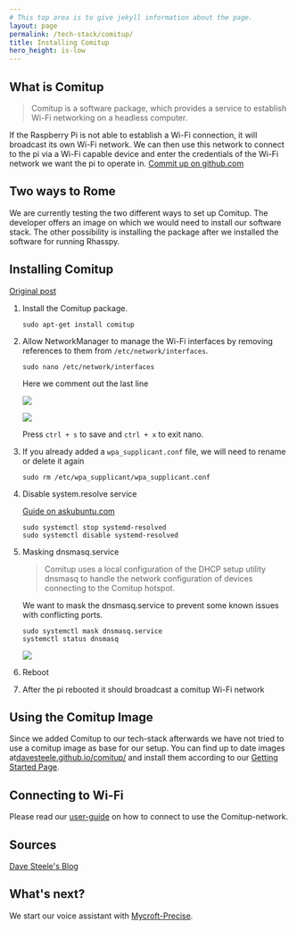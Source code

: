 ```yaml
---
# This top area is to give jekyll information about the page.
layout: page
permalink: /tech-stack/comitup/
title: Installing Comitup
hero_height: is-low
---
```


## What is Comitup

>Comitup is a software package, which provides a service to establish Wi-Fi networking on a headless computer.

If the Raspberry Pi is not able to establish a Wi-Fi connection, it will broadcast its own Wi-Fi network. We can then use this 
network to connect to the pi via a Wi-Fi capable device and enter the credentials of the Wi-Fi network we want the pi to 
operate in.
[Commit up on github.com](https://github.com/davesteele/comitup)

## Two ways to Rome

We are currently testing the two different ways to set up Comitup. The developer offers an image on which we would need
to install our software stack. The other possibility is installing the package after we installed the software for running
Rhasspy.

## Installing Comitup
[Original post](https://github.com/davesteele/comitup/wiki/Installing-Comitup)

1. Install the Comitup package. 

   ```sudo apt-get install comitup```

2. Allow NetworkManager to manage the Wi-Fi interfaces by removing references to them from `/etc/network/interfaces`.

    ```sudo nano /etc/network/interfaces```

    Here we comment out the last line

    ![](../../assets/comitup-network-interfaces-1.png)

    ![](../../assets/comitup-network-interfaces-2.png)

    Press ``ctrl + s`` to save and ``ctrl + x`` to exit nano.

3. If you already added a `wpa_supplicant.conf` file, we will need to rename or delete it again

    ```sudo rm /etc/wpa_supplicant/wpa_supplicant.conf```

4. Disable system.resolve service

    [Guide on askubuntu.com](https://askubuntu.com/questions/898605/how-to-disable-systemd-resolved-and-resolve-dns-with-dnsmasq)

    ```
    sudo systemctl stop systemd-resolved
    sudo systemctl disable systemd-resolved
    ```

5. Masking dnsmasq.service

    > Comitup uses a local configuration of the DHCP setup utility dnsmasq to handle the network configuration of devices
    connecting to the Comitup hotspot. 

    We want to mask the dnsmasq.service to prevent some known issues with conflicting ports.

    ```
    sudo systemctl mask dnsmasq.service
    systemctl status dnsmasq
    ```

    ![](../../assets/comitup-network-interfaces-3.png)

6. Reboot

7. After the pi rebooted it should broadcast a comitup Wi-Fi network
    
## Using the Comitup Image

Since we added Comitup to our tech-stack afterwards we have not tried to use a comitup image as base for our setup. You 
can find up to date images at[davesteele.github.io/comitup/](https://davesteele.github.io/comitup/) and install them
according to our [Getting Started Page](../setup.md).

## Connecting to Wi-Fi

Please read our [user-guide](../users/wi-fi.md) on how to connect to use the Comitup-network.

## Sources
[Dave Steele's Blog](https://davesteele.github.io/comitup/)

## What's next?

We start our voice assistant with [Mycroft-Precise](./mycroft.md).


